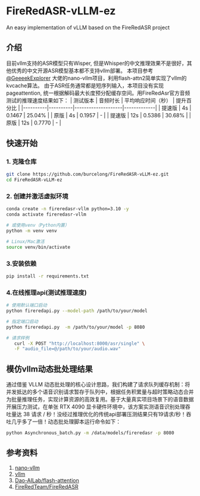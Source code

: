 # FireRedASR-vLLM-ez
An easy implementation of vLLM based on the FireRedASR project

## 介绍
目前vllm支持的ASR模型只有Wisper, 但是Whisper的中文推理效果不是很好，其他优秀的中文开源ASR模型基本都不支持vllm部署。
本项目参考[@GeeeekExplorer](https://github.com/GeeeekExplorer) 大佬的nano-vllm项目，利用flash-attn2简单实现了vllm的kvcache算法。
由于ASR任务通常都是短序列输入，本项目没有实现pageattention, 统一根据解码最大长度预分配缓存空间。用FireRedAsr官方音频测试的推理速度结果如下：
| 测试版本 | 音频时长 | 平均响应时间（秒） | 提升百分比  |
|----------|----------|--------------------|-------------|
| 提速版   | 4s       | 0.1467             | 25.04%      |
| 原版     | 4s       | 0.1957             | -           |
| 提速版   | 12s      | 0.5386             | 30.68%      |
| 原版     | 12s      | 0.7770             | -           |



## 快速开始

### 1. 克隆仓库
```bash
git clone https://github.com/burcelong/FireRedASR-vLLM-ez.git
cd FireRedASR-vLLM-ez
```
### 2. 创建并激活虚拟环境
```bash
conda create -n fireredasr-vllm python=3.10 -y
conda activate fireredasr-vllm

# 或使用venv（Python内置）
python -m venv venv

# Linux/Mac激活
source venv/bin/activate
```
### 3.安装依赖
```bash
pip install -r requirements.txt
```
### 4.在线推理api(测试推理速度)
```bash
# 使用默认端口启动
python fireredapi.py --model-path /path/to/your/model

# 指定端口启动
python fireredapi.py  -m /path/to/your/model -p 8080

# 请求样例
   curl -X POST "http://localhost:8000/asr/single" \
   -F "audio_file=@/path/to/your/audio.wav"
```
## 模仿vllm动态批处理结果
通过借鉴 VLLM 动态批处理的核心设计思路，我们构建了请求队列缓存机制：将并发抵达的多个语音识别请求暂存于队列中，根据任务积累量与超时策略动态合并为批量推理任务，实现计算资源的高效复用。基于大量真实项目场景下的语音数据开展压力测试，在单张 RTX 4090 显卡硬件环境中，该方案实测语音识别处理吞吐量达 38 请求 / 秒！没经过推理优化的传统api部署压测结果只有19请求/秒！吞吐几乎多了一倍！动态批处理脚本运行命令如下：
```bash
python Asynchronous_batch.py -m /data/models/fireredasr -p 8080
```

## 参考资料
1. [nano-vllm](https://github.com/GeeeekExplorer/nano-vllm)
2. [vllm](https://github.com/vllm-project/vllm)
3. [Dao-AILab/flash-attention](https://github.com/Dao-AILab/flash-attention) 
4. [FireRedTeam/FireRedASR](https://github.com/FireRedTeam/FireRedASR.git)